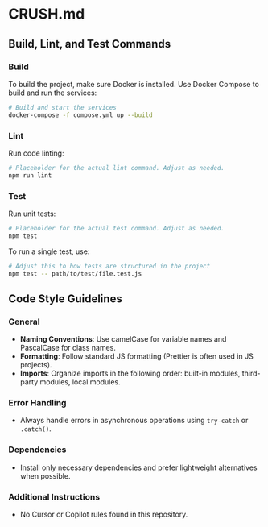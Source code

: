 # CRUSH.md

## Build, Lint, and Test Commands

### Build
To build the project, make sure Docker is installed. Use Docker Compose to build and run the services:
```bash
# Build and start the services
docker-compose -f compose.yml up --build
```

### Lint
Run code linting:
```bash
# Placeholder for the actual lint command. Adjust as needed.
npm run lint
```

### Test
Run unit tests:
```bash
# Placeholder for the actual test command. Adjust as needed.
npm test
```

To run a single test, use:
```bash
# Adjust this to how tests are structured in the project
npm test -- path/to/test/file.test.js
```

## Code Style Guidelines

### General
- **Naming Conventions**: Use camelCase for variable names and PascalCase for class names.
- **Formatting**: Follow standard JS formatting (Prettier is often used in JS projects).
- **Imports**: Organize imports in the following order: built-in modules, third-party modules, local modules.

### Error Handling
- Always handle errors in asynchronous operations using `try-catch` or `.catch()`.

### Dependencies
- Install only necessary dependencies and prefer lightweight alternatives when possible.

### Additional Instructions
- No Cursor or Copilot rules found in this repository.
